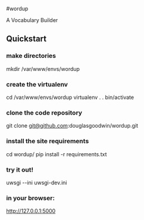 #wordup

A Vocabulary Builder


## Quickstart


### make directories
mkdir /var/www/envs/wordup

### create the virtualenv
cd /var/www/envs/wordup
virtualenv .
. bin/activate

### clone the code repository
git clone git@github.com:douglasgoodwin/wordup.git

### install the site requirements
cd wordup/
pip install -r requirements.txt 

### try it out!
uwsgi --ini uwsgi-dev.ini 

### in your browser:
http://127.0.0.1:5000